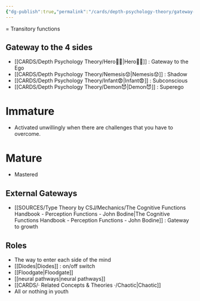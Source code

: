 ```yaml
---
{"dg-publish":true,"permalink":"/cards/depth-psychology-theory/gateway-function/","noteIcon":"1","created":"2022-12-31T18:11:31.592+01:00","updated":"2023-06-12T13:03:12.660+02:00"}
---
```



= Transitory functions 

## Gateway to the 4 sides
- [[CARDS/Depth Psychology Theory/Hero🦸‍♂️\|Hero🦸‍♂️]] : Gateway to the Ego 
- [[CARDS/Depth Psychology Theory/Nemesis😟\|Nemesis😟]] : Shadow 
- [[CARDS/Depth Psychology Theory/Infant😨\|Infant😨]] : Subconscious
- [[CARDS/Depth Psychology Theory/Demon😈\|Demon😈]] : Superego

# Immature 
- Activated unwillingly when there are challenges that you have to overcome. 

# Mature 
- Mastered 

## External Gateways
- [[SOURCES/Type Theory by CSJ/Mechanics/The Cognitive Functions Handbook - Perception Functions - John Bodine\|The Cognitive Functions Handbook - Perception Functions - John Bodine]] : Gateway to growth 

## Roles
- The way to enter each side of the mind
- [[Diodes\|Diodes]] : on/off switch
- [[Floodgate\|Floodgate]]
- [[neural pathways\|neural pathways]] 
- [[CARDS/· Related Concepts & Theories ·/Chaotic\|Chaotic]]
- All or nothing in youth 
